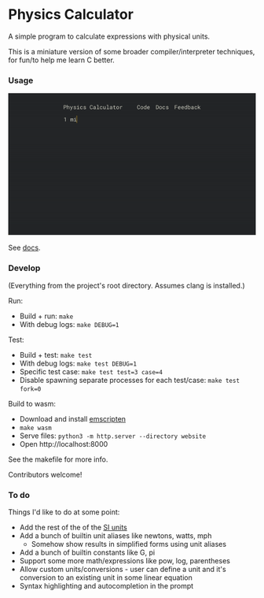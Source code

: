 # Physics Calculator

A simple program to calculate expressions with physical units.

This is a miniature version of some broader compiler/interpreter techniques,
for fun/to help me learn C better.

### Usage

![Demo of using the website](demo.gif)

See [docs](docs.md).

### Develop

(Everything from the project's root directory. Assumes clang is installed.)

Run:
- Build + run: `make`
- With debug logs: `make DEBUG=1`

Test:
- Build + test: `make test`
- With debug logs: `make test DEBUG=1`
- Specific test case: `make test test=3 case=4`
- Disable spawning separate processes for each test/case: `make test fork=0`

Build to wasm:
- Download and install [emscripten](https://emscripten.org/docs/getting_started/downloads.html)
- `make wasm`
- Serve files: `python3 -m http.server --directory website`
- Open http://localhost:8000

See the makefile for more info.

Contributors welcome!

### To do

Things I'd like to do at some point:
- Add the rest of the of the [SI units](https://en.wikipedia.org/wiki/International_System_of_Units)
- Add a bunch of builtin unit aliases like newtons, watts, mph
    - Somehow show results in simplified forms using unit aliases
- Add a bunch of builtin constants like G, pi
- Support some more math/expressions like pow, log, parentheses
- Allow custom units/conversions - user can define a unit and it's conversion to an existing unit in some linear equation
- Syntax highlighting and autocompletion in the prompt
